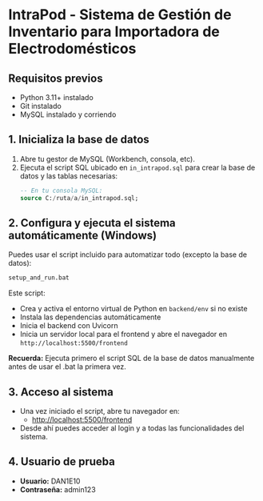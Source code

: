 # IntraPod - Sistema de Gestión de Inventario para Importadora de Electrodomésticos

## Requisitos previos
- Python 3.11+ instalado
- Git instalado
- MySQL instalado y corriendo

## 1. Inicializa la base de datos

1. Abre tu gestor de MySQL (Workbench, consola, etc).
2. Ejecuta el script SQL ubicado en `in_intrapod.sql` para crear la base de datos y las tablas necesarias:
   ```sql
   -- En tu consola MySQL:
   source C:/ruta/a/in_intrapod.sql;
   ```

## 2. Configura y ejecuta el sistema automáticamente (Windows)

Puedes usar el script incluido para automatizar todo (excepto la base de datos):

```sh
setup_and_run.bat
```

Este script:
- Crea y activa el entorno virtual de Python en `backend/env` si no existe
- Instala las dependencias automáticamente
- Inicia el backend con Uvicorn
- Inicia un servidor local para el frontend y abre el navegador en `http://localhost:5500/frontend`

**Recuerda:** Ejecuta primero el script SQL de la base de datos manualmente antes de usar el .bat la primera vez.

## 3. Acceso al sistema
- Una vez iniciado el script, abre tu navegador en:
  - [http://localhost:5500/frontend](http://localhost:5500/frontend)
- Desde ahí puedes acceder al login y a todas las funcionalidades del sistema.

## 4. Usuario de prueba
- **Usuario:** DAN1E10
- **Contraseña:** admin123
